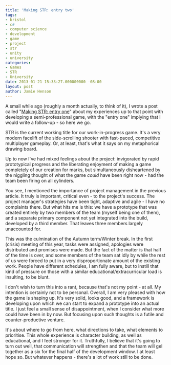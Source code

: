 ```yaml
---
title: 'Making STR: entry two'
tags:
- bristol
- c#
- computer science
- development
- game
- project
- str
- unity
- university
categories:
- Games
- STR
- University
date: 2013-01-21 15:33:27.000000000 -08:00
layout: post
author: Jamie Henson
---
```


A small while ago (roughly a month actually, to think of it), I wrote a post called "[Making STR: entry one](http://jh47.com/2012/12/making-str-entry-one/ "Making STR: entry one")" about my experiences up to that point with developing a semi-professional game, with the "entry one" implying that I would write a follow-up - so here we go.

STR is the current working title for our work-in-progress game. It's a very modern facelift of the side-scrolling shooter with fast-paced, competitive multiplayer gameplay. Or, at least, that's what it says on my metaphorical drawing board.

Up to now I've had mixed feelings about the project: invigorated by rapid prototypical progress and the liberating enjoyment of making a game completely of our creation for marks, but simultaneously disheartened by the niggling thought of what the game _could_ have been right now - had the team been firing on all cylinders.

<!-- more -->

You see, I mentioned the importance of project management in the previous article. It truly is important, critical even - to the project's success. The project manager's strategies have been tight, adaptive and agile - I have no complaints there. But what hits me is this: we have a prototype that was created entirely by two members of the team (myself being one of them), and a separate primary component not yet integrated into the build, developed by a third member. That leaves three members largely unaccounted for.

This was the culmination of the Autumn term/Winter break. In the first (crisis) meeting of this year, tasks were assigned, apologies were distributed and promises were made. But the fact of the matter is that half of the time is over, and some members of the team sat idly by while the rest of us were forced to put in a very disproportionate amount of the existing work. People have different schedules, I am fully aware, but to instill that kind of pressure on those with a similar educational/extracurricular load is insulting, to be blunt.

I don't wish to turn this into a rant, because that's not my point - at all. My intention is certainly not to be personal. Overall, I am very pleased with how the game is shaping up. It's very solid, looks good, and a framework is developing upon which we can start to expand a prototype into an actual title. I just feel a small sense of disappointment, when I consider what more could have been in by now. But focusing upon such thoughts is a futile and counter-productive venture.

It's about where to go from here, what directions to take, what elements to prioritise. This whole experience is character building, as well as educational, and I feel stronger for it. Truthfully, I believe that it's going to turn out well, that communication will strengthen and that the team will gel together as a six for the final half of the development window. I at least hope so. But whatever happens - there's a lot of work still to be done.